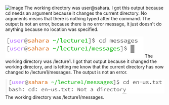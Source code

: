 ![Image](cdnoargs.PNG)
The working directory was user@sahara. 
I got this output because cd needs an argument because it changes the current directory. No arguments means that there is nothing typed after the command. The output is not an error, because there is no error message, it just doesn't do anything because no location was specified. 

![Image](cddirectory.png)
The working directory was /lecture1. I got that output because it changed the working directory, and is letting me know that the current directory has now changed to /lecture1/messages. The output is not an error. 

![Image](cdfile.png) 
The working directory was /lecture1/messages.  
